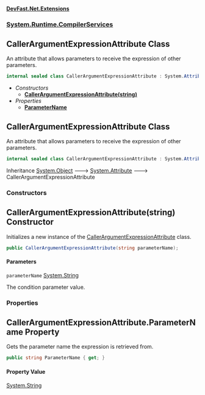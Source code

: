 #### [DevFast.Net.Extensions](index.md 'index')
### [System.Runtime.CompilerServices](System.Runtime.CompilerServices.md 'System.Runtime.CompilerServices')

## CallerArgumentExpressionAttribute Class

An attribute that allows parameters to receive the expression of other parameters.

```csharp
internal sealed class CallerArgumentExpressionAttribute : System.Attribute
```
- *Constructors*
  - **[CallerArgumentExpressionAttribute(string)](System.Runtime.CompilerServices.CallerArgumentExpressionAttribute.md#System.Runtime.CompilerServices.CallerArgumentExpressionAttribute.CallerArgumentExpressionAttribute(string) 'System.Runtime.CompilerServices.CallerArgumentExpressionAttribute.CallerArgumentExpressionAttribute(string)')**
- *Properties*
  - **[ParameterName](System.Runtime.CompilerServices.CallerArgumentExpressionAttribute.md#System.Runtime.CompilerServices.CallerArgumentExpressionAttribute.ParameterName 'System.Runtime.CompilerServices.CallerArgumentExpressionAttribute.ParameterName')**

## CallerArgumentExpressionAttribute Class

An attribute that allows parameters to receive the expression of other parameters.

```csharp
internal sealed class CallerArgumentExpressionAttribute : System.Attribute
```

Inheritance [System.Object](https://docs.microsoft.com/en-us/dotnet/api/System.Object 'System.Object') &#129106; [System.Attribute](https://docs.microsoft.com/en-us/dotnet/api/System.Attribute 'System.Attribute') &#129106; CallerArgumentExpressionAttribute
### Constructors

<a name='System.Runtime.CompilerServices.CallerArgumentExpressionAttribute.CallerArgumentExpressionAttribute(string)'></a>

## CallerArgumentExpressionAttribute(string) Constructor

Initializes a new instance of the [CallerArgumentExpressionAttribute](System.Runtime.CompilerServices.CallerArgumentExpressionAttribute.md 'System.Runtime.CompilerServices.CallerArgumentExpressionAttribute') class.

```csharp
public CallerArgumentExpressionAttribute(string parameterName);
```
#### Parameters

<a name='System.Runtime.CompilerServices.CallerArgumentExpressionAttribute.CallerArgumentExpressionAttribute(string).parameterName'></a>

`parameterName` [System.String](https://docs.microsoft.com/en-us/dotnet/api/System.String 'System.String')

The condition parameter value.
### Properties

<a name='System.Runtime.CompilerServices.CallerArgumentExpressionAttribute.ParameterName'></a>

## CallerArgumentExpressionAttribute.ParameterName Property

Gets the parameter name the expression is retrieved from.

```csharp
public string ParameterName { get; }
```

#### Property Value
[System.String](https://docs.microsoft.com/en-us/dotnet/api/System.String 'System.String')